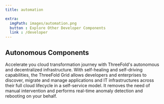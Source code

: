 ```yaml
---
title: automation

extra:
  imgPath: images/automation.png
  button : Explore Other Developer Components
  link : /developer
---
```


## Autonomous Components 

Accelerate you cloud transformation journey with ThreeFold's autonomous and decentralized infrastructure. With self-healing and self-driving capabilities, the ThreeFold Grid allows developers and enterprises to discover, migrate and manage applications and IT infrastructures across their full cloud lifecycle in a self-service model. It removes the need of manual intervention and performs real-time anomaly detection and rebooting on your behalf.
